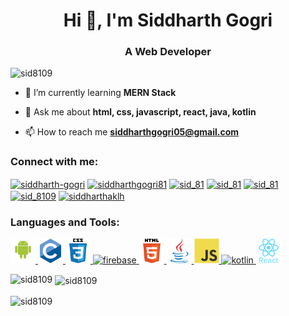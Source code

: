 <h1 align="center">Hi 👋, I'm Siddharth Gogri</h1>
<h3 align="center">A Web Developer</h3>

<p align="left"> <img src="https://komarev.com/ghpvc/?username=sid8109&label=Profile%20views&color=0e75b6&style=flat" alt="sid8109" /> </p>

- 🌱 I’m currently learning **MERN Stack**

- 💬 Ask me about **html, css, javascript, react, java, kotlin**

- 📫 How to reach me **siddharthgogri05@gmail.com**

<h3 align="left">Connect with me:</h3>
<p align="left">
<a href="https://linkedin.com/in/siddharth-gogri-02552a248" target="blank"><img align="center" src="https://raw.githubusercontent.com/rahuldkjain/github-profile-readme-generator/master/src/images/icons/Social/linked-in-alt.svg" alt="siddharth-gogri" height="30" width="40" /></a>
<a href="https://instagram.com/siddharthgogri81" target="blank"><img align="center" src="https://raw.githubusercontent.com/rahuldkjain/github-profile-readme-generator/master/src/images/icons/Social/instagram.svg" alt="siddharthgogri81" height="30" width="40" /></a>
<a href="https://www.codechef.com/users/sid_81" target="blank"><img align="center" src="https://cdn.jsdelivr.net/npm/simple-icons@3.1.0/icons/codechef.svg" alt="sid_81" height="30" width="40" /></a>
<a href="https://www.hackerrank.com/sid_81" target="blank"><img align="center" src="https://raw.githubusercontent.com/rahuldkjain/github-profile-readme-generator/master/src/images/icons/Social/hackerrank.svg" alt="sid_81" height="30" width="40" /></a>
<a href="https://codeforces.com/profile/sid_81" target="blank"><img align="center" src="https://raw.githubusercontent.com/rahuldkjain/github-profile-readme-generator/master/src/images/icons/Social/codeforces.svg" alt="sid_81" height="30" width="40" /></a>
<a href="https://www.leetcode.com/sid_8109" target="blank"><img align="center" src="https://raw.githubusercontent.com/rahuldkjain/github-profile-readme-generator/master/src/images/icons/Social/leet-code.svg" alt="sid_8109" height="30" width="40" /></a>
<a href="https://auth.geeksforgeeks.org/user/siddharthaklh" target="blank"><img align="center" src="https://raw.githubusercontent.com/rahuldkjain/github-profile-readme-generator/master/src/images/icons/Social/geeks-for-geeks.svg" alt="siddharthaklh" height="30" width="40" /></a>
</p>

<h3 align="left">Languages and Tools:</h3>
<p align="left"> <a href="https://developer.android.com" target="_blank" rel="noreferrer"> <img src="https://raw.githubusercontent.com/devicons/devicon/master/icons/android/android-original-wordmark.svg" alt="android" width="40" height="40"/> </a> <a href="https://www.cprogramming.com/" target="_blank" rel="noreferrer"> <img src="https://raw.githubusercontent.com/devicons/devicon/master/icons/c/c-original.svg" alt="c" width="40" height="40"/> </a> <a href="https://www.w3schools.com/css/" target="_blank" rel="noreferrer"> <img src="https://raw.githubusercontent.com/devicons/devicon/master/icons/css3/css3-original-wordmark.svg" alt="css3" width="40" height="40"/> </a> <a href="https://firebase.google.com/" target="_blank" rel="noreferrer"> <img src="https://www.vectorlogo.zone/logos/firebase/firebase-icon.svg" alt="firebase" width="40" height="40"/> </a> <a href="https://www.w3.org/html/" target="_blank" rel="noreferrer"> <img src="https://raw.githubusercontent.com/devicons/devicon/master/icons/html5/html5-original-wordmark.svg" alt="html5" width="40" height="40"/> </a> <a href="https://www.java.com" target="_blank" rel="noreferrer"> <img src="https://raw.githubusercontent.com/devicons/devicon/master/icons/java/java-original.svg" alt="java" width="40" height="40"/> </a> <a href="https://developer.mozilla.org/en-US/docs/Web/JavaScript" target="_blank" rel="noreferrer"> <img src="https://raw.githubusercontent.com/devicons/devicon/master/icons/javascript/javascript-original.svg" alt="javascript" width="40" height="40"/> </a> <a href="https://kotlinlang.org" target="_blank" rel="noreferrer"> <img src="https://www.vectorlogo.zone/logos/kotlinlang/kotlinlang-icon.svg" alt="kotlin" width="40" height="40"/> </a> <a href="https://reactjs.org/" target="_blank" rel="noreferrer"> <img src="https://raw.githubusercontent.com/devicons/devicon/master/icons/react/react-original-wordmark.svg" alt="react" width="40" height="40"/> </a> </p>

<p><img align="left" src="https://github-readme-stats.vercel.app/api/top-langs?username=sid8109&show_icons=true&locale=en&layout=compact" alt="sid8109" /></p>

<p>&nbsp;<img align="center" src="https://github-readme-stats.vercel.app/api?username=sid8109&show_icons=true&locale=en" alt="sid8109" /></p>

<p><img align="center" src="https://github-readme-streak-stats.herokuapp.com/?user=sid8109&" alt="sid8109" /></p>
